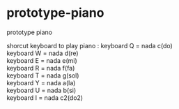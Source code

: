 # prototype-piano
prototype piano

shorcut keyboard to play piano : 
keyboard Q = nada c(do)
<br>
keyboard W = nada d(re)
<br>
keyboard E = nada e(mi)
<br>
keyboard R = nada f(fa)
<br>
keyboard T = nada g(sol)
<br>
keyboard Y = nada a(la)
<br>
keyboard U = nada b(si)
<br>
keyboard I = nada c2(do2)
